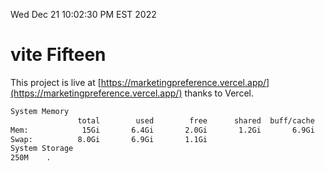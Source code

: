 Wed Dec 21 10:02:30 PM EST 2022

# vite Fifteen


This project is live at [https://marketingpreference.vercel.app/](https://marketingpreference.vercel.app/) thanks to Vercel.

```bash
System Memory
               total        used        free      shared  buff/cache   available
Mem:            15Gi       6.4Gi       2.0Gi       1.2Gi       6.9Gi       7.4Gi
Swap:          8.0Gi       6.9Gi       1.1Gi
System Storage
250M	.
```
